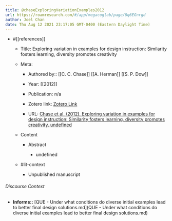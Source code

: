 ```yaml
---
title: @chaseExploringVariationExamples2012
url: https://roamresearch.com/#/app/megacoglab/page/8q6EGnrgd
author: Joel Chan
date: Thu Aug 12 2021 23:17:05 GMT-0400 (Eastern Daylight Time)
---
```


- #[[references]]

    - Title: Exploring variation in examples for design instruction: Similarity fosters learning, diversity promotes creativity

    - Meta:

        - Authored by:: [[C. C. Chase]] [[A. Herman]] [[S. P. Dow]]

        - Year: [[2012]]

        - Publication: n/a

        - Zotero link: [Zotero Link](zotero://select/items/7_BKJKQRC9)

        - URL: [Chase et al. (2012). Exploring variation in examples for design instruction: Similarity fosters learning, diversity promotes creativity. undefined](undefined)

    - Content

        - Abstract

            - undefined

    - #lit-context

        - Unpublished manuscript

###### Discourse Context

- **Informs::** [QUE - Under what conditions do diverse initial examples lead to better final design solutions.md](QUE - Under what conditions do diverse initial examples lead to better final design solutions.md)
